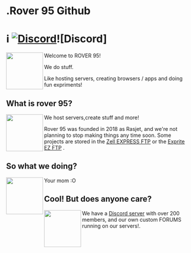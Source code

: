 # .Rover 95 Github
# ℹ [![Discord](https://img.shields.io/discord/974363818543173692?color=5865f2&label=chat&logo=discord&logoColor=7289da)](https://discord.com/invite/MvWbN9puAx)![Discord]
[<img align="left" height="100" src="https://zell.vercel.app/rover95l.png">](https://rover95.vercel.app/)

Welcome to ROVER 95!

We do stuff.

Like hosting servers, creating browsers / apps and doing fun expriments!

## What is rover 95?
<img align="left" height="100" src="https://raw.githubusercontent.com/.png">

We host servers,create stuff and more!

Rover 95 was founded in 2018 as Rasjet, and we're not planning to stop making things any time soon. Some projects are stored in the [Zell EXPRESS FTP](https://zell.vercel.app) or the [Exprite EZ FTP](https://exprite.vercel.app) .

## So what we doing?
<img align="left" width="100" height="100" src="https://raw.githubusercontent.com">

Your mom :O


## Cool! But does anyone care?
<img align="left" width="100" height="100" src="https://raw.githubusercontent.com/.png">

We have a [Discord server](https://discord.com/invite/MvWbN9puAx) with over 200 members, and our own custom FORUMS running on our servers!.

